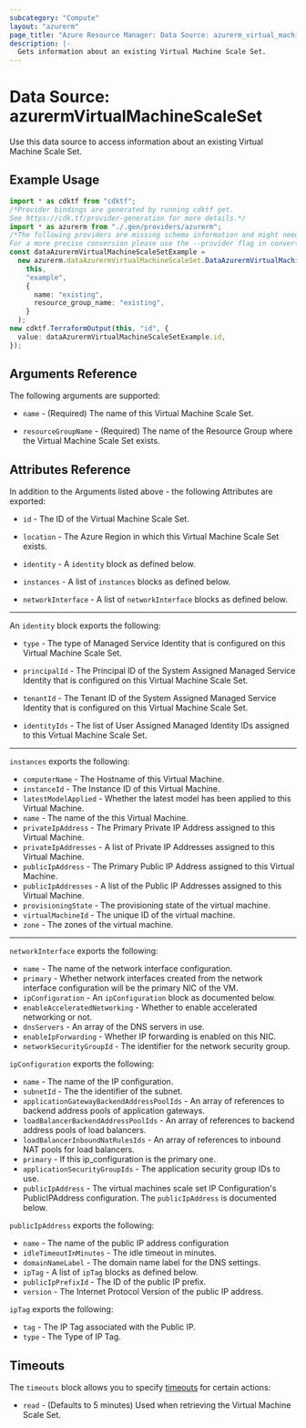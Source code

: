 ```yaml
---
subcategory: "Compute"
layout: "azurerm"
page_title: "Azure Resource Manager: Data Source: azurerm_virtual_machine_scale_set"
description: |-
  Gets information about an existing Virtual Machine Scale Set.
---
```


# Data Source: azurermVirtualMachineScaleSet

Use this data source to access information about an existing Virtual Machine Scale Set.

## Example Usage

```typescript
import * as cdktf from "cdktf";
/*Provider bindings are generated by running cdktf get.
See https://cdk.tf/provider-generation for more details.*/
import * as azurerm from "./.gen/providers/azurerm";
/*The following providers are missing schema information and might need manual adjustments to synthesize correctly: azurerm.
For a more precise conversion please use the --provider flag in convert.*/
const dataAzurermVirtualMachineScaleSetExample =
  new azurerm.dataAzurermVirtualMachineScaleSet.DataAzurermVirtualMachineScaleSet(
    this,
    "example",
    {
      name: "existing",
      resource_group_name: "existing",
    }
  );
new cdktf.TerraformOutput(this, "id", {
  value: dataAzurermVirtualMachineScaleSetExample.id,
});

```

## Arguments Reference

The following arguments are supported:

*   `name` - (Required) The name of this Virtual Machine Scale Set.

*   `resourceGroupName` - (Required) The name of the Resource Group where the Virtual Machine Scale Set exists.

## Attributes Reference

In addition to the Arguments listed above - the following Attributes are exported:

*   `id` - The ID of the Virtual Machine Scale Set.

*   `location` - The Azure Region in which this Virtual Machine Scale Set exists.

*   `identity` - A `identity` block as defined below.

*   `instances` - A list of `instances` blocks as defined below.

*   `networkInterface` - A list of `networkInterface` blocks as defined below.

***

An `identity` block exports the following:

*   `type` - The type of Managed Service Identity that is configured on this Virtual Machine Scale Set.

*   `principalId` - The Principal ID of the System Assigned Managed Service Identity that is configured on this Virtual Machine Scale Set.

*   `tenantId` - The Tenant ID of the System Assigned Managed Service Identity that is configured on this Virtual Machine Scale Set.

*   `identityIds` - The list of User Assigned Managed Identity IDs assigned to this Virtual Machine Scale Set.

***

`instances` exports the following:

* `computerName` - The Hostname of this Virtual Machine.
* `instanceId` - The Instance ID of this Virtual Machine.
* `latestModelApplied` - Whether the latest model has been applied to this Virtual Machine.
* `name` - The name of the this Virtual Machine.
* `privateIpAddress` - The Primary Private IP Address assigned to this Virtual Machine.
* `privateIpAddresses` - A list of Private IP Addresses assigned to this Virtual Machine.
* `publicIpAddress` - The Primary Public IP Address assigned to this Virtual Machine.
* `publicIpAddresses` - A list of the Public IP Addresses assigned to this Virtual Machine.
* `provisioningState` - The provisioning state of the virtual machine.
* `virtualMachineId` - The unique ID of the virtual machine.
* `zone` - The zones of the virtual machine.

***

`networkInterface` exports the following:

* `name` - The name of the network interface configuration.
* `primary` - Whether network interfaces created from the network interface configuration will be the primary NIC of the VM.
* `ipConfiguration` - An `ipConfiguration` block as documented below.
* `enableAcceleratedNetworking` - Whether to enable accelerated networking or not.
* `dnsServers` - An array of the DNS servers in use.
* `enableIpForwarding` - Whether IP forwarding is enabled on this NIC.
* `networkSecurityGroupId` - The identifier for the network security group.

`ipConfiguration` exports the following:

* `name` - The name of the IP configuration.
* `subnetId` - The the identifier of the subnet.
* `applicationGatewayBackendAddressPoolIds` - An array of references to backend address pools of application gateways.
* `loadBalancerBackendAddressPoolIds` - An array of references to backend address pools of load balancers.
* `loadBalancerInboundNatRulesIds` - An array of references to inbound NAT pools for load balancers.
* `primary` -  If this ip\_configuration is the primary one.
* `applicationSecurityGroupIds` -  The application security group IDs to use.
* `publicIpAddress` - The virtual machines scale set IP Configuration's PublicIPAddress configuration. The `publicIpAddress` is documented below.

`publicIpAddress` exports the following:

* `name` - The name of the public IP address configuration
* `idleTimeoutInMinutes` - The idle timeout in minutes.
* `domainNameLabel` - The domain name label for the DNS settings.
* `ipTag` - A list of `ipTag` blocks as defined below.
* `publicIpPrefixId` - The ID of the public IP prefix.
* `version` - The Internet Protocol Version of the public IP address.

`ipTag` exports the following:

* `tag` - The IP Tag associated with the Public IP.
* `type` - The Type of IP Tag.

## Timeouts

The `timeouts` block allows you to specify [timeouts](https://www.terraform.io/language/resources/syntax#operation-timeouts) for certain actions:

* `read` - (Defaults to 5 minutes) Used when retrieving the Virtual Machine Scale Set.
